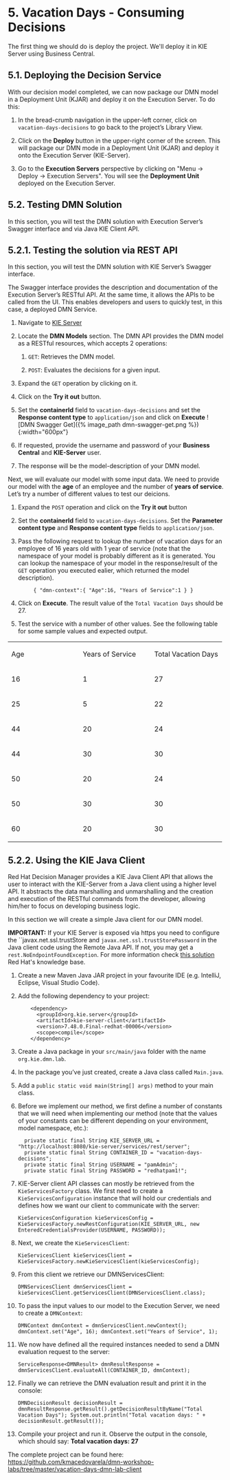 # 5. Vacation Days - Consuming Decisions

The first thing we should do is deploy the project. We'll deploy it in KIE Server using Business Central.

## 5.1. Deploying the Decision Service

With our decision model completed, we can now package our DMN model in a Deployment Unit (KJAR) and deploy it on the Execution Server. To do this:

1.  In the bread-crumb navigation in the upper-left corner, click on `vacation-days-decisions` to go back to the project’s Library View.

2.  Click on the **Deploy** button in the upper-right corner of the screen. This will package our DMN mode in a Deployment Unit (KJAR) and deploy it onto the Execution Server (KIE-Server).

3.  Go to the **Execution Servers** perspective by clicking on "Menu → Deploy → Execution Servers". You will see the **Deployment Unit** deployed on the Execution Server.

## 5.2. Testing DMN Solution

In this section, you will test the DMN solution with Execution Server’s Swagger interface and via Java KIE Client API.

## 5.2.1. Testing the solution via REST API

In this section, you will test the DMN solution with KIE Server’s Swagger interface.

The Swagger interface provides the description and documentation of the Execution Server’s RESTful API. At the same time, it allows the APIs to be called from the UI. This enables developers and users to quickly test, in this case, a deployed DMN Service.

1.  Navigate to [KIE Server](http://localhost:8080/kie-server/docs)

2.  Locate the **DMN Models** section. The DMN API provides the DMN model as a RESTful resources, which accepts 2 operations:

    1.  `GET`: Retrieves the DMN model.

    2.  `POST`: Evaluates the decisions for a given input.

3.  Expand the `GET` operation by clicking on it.

4.  Click on the **Try it out** button.

5.  Set the **containerId** field to `vacation-days-decisions` and set the **Response content type** to `application/json` and click on **Execute** ![DMN Swagger Get]({% image_path dmn-swagger-get.png %}){:width="600px"}

6.  If requested, provide the username and password of your **Business Central** and **KIE-Server** user.

7.  The response will be the model-description of your DMN model.

Next, we will evaluate our model with some input data. We need to provide our model with the **age** of an employee and the number of **years of service**. Let’s try a number of different values to test our deicions.

1.  Expand the `POST` operation and click on the **Try it out** button

2.  Set the **containerId** field to `vacation-days-decisions`. Set the **Parameter content type** and **Response content type** fields to `application/json`.

3. Pass the following request to lookup the number of vacation days for an employee of 16 years old with 1 year of service (note that the namespace of your model is probably different as it is generated. You can lookup the namespace of your model in the response/result of the `GET` operation you executed ealier, which returned the model description). 

   ~~~
        { "dmn-context":{ "Age":16, "Years of Service":1 } }
   ~~~

4. Click on **Execute**. The result value of the `Total Vacation Days` should be 27.

5. Test the service with a number of other values. See the following table for some sample values and expected output.

  <table>
    <colgroup>
      <col style="width: 33%" />
      <col style="width: 33%" />
      <col style="width: 33%" />
    </colgroup>
    <tbody>
      <tr class="odd">
        <td>
          <p>Age</p>
        </td>
        <td>
          <p>Years of Service</p>
        </td>
        <td>
          <p>Total Vacation Days</p>
        </td>
      </tr>
      <tr class="even">
        <td>
          <p>16</p>
        </td>
        <td>
          <p>1</p>
        </td>
        <td>
          <p>27</p>
        </td>
      </tr>
      <tr class="odd">
        <td>
          <p>25</p>
        </td>
        <td>
          <p>5</p>
        </td>
        <td>
          <p>22</p>
        </td>
      </tr>
      <tr class="even">
        <td>
          <p>44</p>
        </td>
        <td>
          <p>20</p>
        </td>
        <td>
          <p>24</p>
        </td>
      </tr>
      <tr class="odd">
        <td>
          <p>44</p>
        </td>
        <td>
          <p>30</p>
        </td>
        <td>
          <p>30</p>
        </td>
      </tr>
      <tr class="even">
        <td>
          <p>50</p>
        </td>
        <td>
          <p>20</p>
        </td>
        <td>
          <p>24</p>
        </td>
      </tr>
      <tr class="odd">
        <td>
          <p>50</p>
        </td>
        <td>
          <p>30</p>
        </td>
        <td>
          <p>30</p>
        </td>
      </tr>
      <tr class="even">
        <td>
          <p>60</p>
        </td>
        <td>
          <p>20</p>
        </td>
        <td>
          <p>30</p>
        </td>
      </tr>
    </tbody>
  </table>

## 5.2.2. Using the KIE Java Client

Red Hat Decision Manager provides a KIE Java Client API that allows the user to interact with the KIE-Server from a Java client using a higher level API. It abstracts the data marshalling and unmarshalling and the creation and execution of the RESTful commands from the developer, allowing him/her to focus on developing business logic.

In this section we will create a simple Java client for our DMN model.

**IMPORTANT:** If your KIE Server is exposed via https you need to configure the ``javax.net.ssl.trustStore and `javax.net.ssl.trustStorePassword` in the Java client code using the Remote Java API. If not, you may get a `rest.NoEndpointFoundException`. For more information check [this solution](https://access.redhat.com/solutions/5424601) Red Hat's knowledge base.

1.  Create a new Maven Java JAR project in your favourite IDE (e.g. IntelliJ, Eclipse, Visual Studio Code).

2. Add the following dependency to your project: 

   ~~~
	   <dependency> 
	     <groupId>org.kie.server</groupId> 
	     <artifactId>kie-server-client</artifactId> 
	     <version>7.48.0.Final-redhat-00006</version> 
	     <scope>compile</scope> 
	   </dependency>
   ~~~

3. Create a Java package in your `src/main/java` folder with the name `org.kie.dmn.lab`.

4. In the package you’ve just created, create a Java class called `Main.java`.

5. Add a `public static void main(String[] args)` method to your main class.

6. Before we implement our method, we first define a number of constants that we will need when implementing our method (note that the values of your constants can be different depending on your environment, model namespace, etc.): 

   ~~~
     private static final String KIE_SERVER_URL = "http://localhost:8080/kie-server/services/rest/server"; 
     private static final String CONTAINER_ID = "vacation-days-decisions"; 
     private static final String USERNAME = "pamAdmin"; 
     private static final String PASSWORD = "redhatpam1!"; 
   ~~~

7. KIE-Server client API classes can mostly be retrieved from the `KieServicesFactory` class. We first need to create a `KieServicesConfiguration` instance that will hold our credentials and defines how we want our client to communicate with the server: 

   ~~~
   KieServicesConfiguration kieServicesConfig = KieServicesFactory.newRestConfiguration(KIE_SERVER_URL, new EnteredCredentialsProvider(USERNAME, PASSWORD)); 
   ~~~

8. Next, we create the `KieServicesClient`: 

   ~~~
   KieServicesClient kieServicesClient = KieServicesFactory.newKieServicesClient(kieServicesConfig); 
   ~~~

9. From this client we retrieve our DMNServicesClient: 

   ~~~
   DMNServicesClient dmnServicesClient = kieServicesClient.getServicesClient(DMNServicesClient.class); 
   ~~~

10. To pass the input values to our model to the Execution Server, we need to create a `DMNContext`: 

    ~~~
    DMNContext dmnContext = dmnServicesClient.newContext();
    dmnContext.set("Age", 16); dmnContext.set("Years of Service", 1);
    ~~~

11. We now have defined all the required instances needed to send a DMN evaluation request to the server: 

    ~~~
    ServiceResponse<DMNResult> dmnResultResponse = dmnServicesClient.evaluateAll(CONTAINER_ID, dmnContext);
    ~~~

12. Finally we can retrieve the DMN evaluation result and print it in the console:

    ~~~
    DMNDecisionResult decisionResult = dmnResultResponse.getResult().getDecisionResultByName("Total Vacation Days"); System.out.println("Total vacation days: " + decisionResult.getResult()); 
    ~~~

13. Compile your project and run it. Observe the output in the console, which should say: **Total vacation days: 27**


The complete project can be found here: <https://github.com/kmacedovarela/dmn-workshop-labs/tree/master/vacation-days-dmn-lab-client>